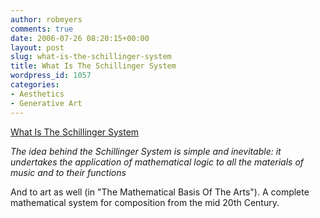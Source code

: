 ```yaml
---
author: robmyers
comments: true
date: 2006-07-26 08:20:15+00:00
layout: post
slug: what-is-the-schillinger-system
title: What Is The Schillinger System
wordpress_id: 1057
categories:
- Aesthetics
- Generative Art
---
```


[What Is The Schillinger System](http://www.schillingersystem.com/whatis.htm)  
  
_The idea behind the Schillinger System is simple and inevitable: it undertakes the application of mathematical logic to all the materials of music and to their functions_  
  
And to art as well (in "The Mathematical Basis Of The Arts"). A complete mathematical system for composition from the mid 20th Century.  


